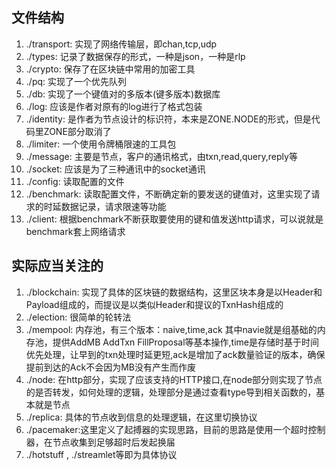 ## 文件结构
1. ./transport: 实现了网络传输层，即chan,tcp,udp
2. ./types: 记录了数据保存的形式，一种是json，一种是rlp
3. ./crypto: 保存了在区块链中常用的加密工具
4. ./pq: 实现了一个优先队列
5. ./db: 实现了一个键值对的多版本(键多版本)数据库
6. ./log: 应该是作者对原有的log进行了格式包装
7. ./identity: 是作者为节点设计的标识符，本来是ZONE.NODE的形式，但是代码里ZONE部分取消了
8. ./limiter: 一个使用令牌桶限速的工具包
9. ./message: 主要是节点，客户的通讯格式，由txn,read,query,reply等
10. ./socket: 应该是为了三种通讯中的socket通讯
11. ./config: 读取配置的文件
13. ./benchmark: 读取配置文件，不断确定新的要发送的键值对，这里实现了请求的时延数据记录，请求限速等功能
14. ./client: 根据benchmark不断获取要使用的键和值发送http请求，可以说就是benchmark套上网络请求

## 实际应当关注的
1. ./blockchain: 实现了具体的区块链的数据结构，这里区块本身是以Header和Payload组成的，而提议是以类似Header和提议的TxnHash组成的
2. ./election: 很简单的轮转法
3. ./mempool: 内存池，有三个版本：naive,time,ack 其中navie就是组基础的内存池，提供AddMB AddTxn FillProposal等基本操作,time是存储时基于时间优先处理，让早到的txn处理时延更短,ack是增加了ack数量验证的版本，确保提前到达的Ack不会因为MB没有产生而作废
4. ./node: 在http部分，实现了应该支持的HTTP接口,在node部分则实现了节点的是否转发，如何处理的逻辑，处理部分是通过查看type导到相关函数的，基本就是节点
5. ./replica: 具体的节点收到信息的处理逻辑，在这里切换协议
6. ./pacemaker:这里定义了起搏器的实现思路，目前的思路是使用一个超时控制器，在节点收集到足够超时后发起换届
7. ./hotstuff , ./streamlet等即为具体协议